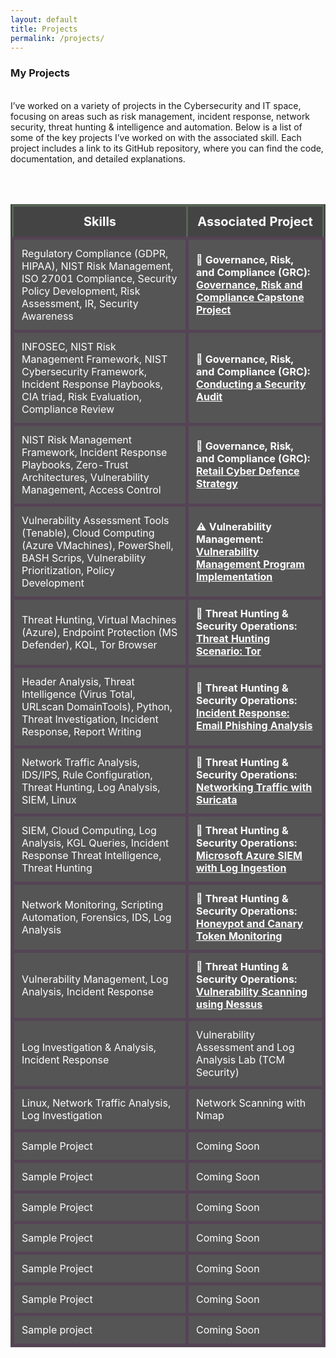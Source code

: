 ```yaml
---
layout: default
title: Projects
permalink: /projects/
---
```



### **My Projects**
<br>
I’ve worked on a variety of projects in the Cybersecurity and IT space, focusing on areas such as risk management, incident response, network security, threat hunting & intelligence and automation. Below is a list of some of the key projects I’ve worked on with the associated skill. Each project includes a link to its GitHub repository, where you can find the code, documentation, and detailed explanations.

<br><br>

<table style="width:100%; background-color:#333; color:#fff; border-collapse:collapse; border:1px solid #555;">
  <thead>
    <tr style="background-color:#444;">
      <th style="font-size: 20px; padding:12px; border:3px solid #565;">Skills</th>
      <th style="font-size: 20px; padding:12px; border:3px solid #565;">Associated Project</th>
    </tr>
  </thead>
  <tbody>
    <tr style="background-color:#555;">
      <td style="padding:12px; border:5px solid #545;">
         Regulatory Compliance (GDPR, HIPAA), NIST Risk Management, ISO 27001 Compliance, Security Policy Development, Risk Assessment, IR, Security Awareness
      </td>
      <td style="padding:12px; border:5px solid #545;">
         <strong>📜 Governance, Risk, and Compliance (GRC): </strong> <br>
        <strong><a href="https://github.com/JKopal101/Conducting-a-Security-Audit" style="color:white;">
          Governance, Risk and Compliance Capstone Project
        </a></strong>
      </td>
    </tr>
    <tr style="background-color:#555;">
      <td style="padding:12px; border:5px solid #545;">
        INFOSEC, NIST Risk Management Framework, NIST Cybersecurity Framework,  
        Incident Response Playbooks, CIA triad, Risk Evaluation, Compliance Review
      </td>
      <td style="padding:12px; border:5px solid #545;">
         <strong>📜 Governance, Risk, and Compliance (GRC): </strong> <br>
        <strong><a href="https://github.com/JKopal101/Conducting-a-Security-Audit" style="color:white;">
          Conducting a Security Audit
        </a></strong>
      </td>
    </tr>
    <tr style="background-color:#555;">
      <td style="padding:12px; border:5px solid #545;">
        NIST Risk Management Framework, Incident Response Playbooks,  
        Zero-Trust Architectures, Vulnerability Management, Access Control
      </td>
      <td style="padding:12px; border:5px solid #545;">
        <strong>📜 Governance, Risk, and Compliance (GRC): </strong> <br>
        <strong><a href="https://github.com/JKopal101/Retail-Cyber-Defence-Strategy" style="color:white;">
          Retail Cyber Defence Strategy
        </a></strong>
      </td>
    </tr>
    <tr style="background-color:#555;">
      <td style="padding:12px; border:5px solid #545;"> Vulnerability Assessment Tools (Tenable), Cloud Computing (Azure VMachines), 
        PowerShell, BASH Scrips, Vulnerability Prioritization, Policy Development 
      </td> 
      <td style="padding:12px; border:5px solid #545;">
        <strong>⚠️ Vulnerability Management: </strong> <br>
        <strong><a href="https://github.com/JKopal101/vulnerability-management-project" style="color:white;">Vulnerability Management Program Implementation</a></strong>
      </td>
    </tr>
    <tr style="background-color:#555;">
      <td style="padding:12px; border:5px solid #545;">Threat Hunting, Virtual Machines (Azure), Endpoint Protection (MS Defender), KQL,
        Tor Browser </td>
      <td style="padding:12px; border:5px solid #545;">
        <strong>🚨 Threat Hunting & Security Operations: </strong> <br>
        <strong><a href="https://github.com/JKopal101/threat-hunting-scenario-tor" style="color:white;">Threat Hunting Scenario: Tor</a></strong>
      </td>
    </tr>
    <tr style="background-color:#555;">
      <td style="padding:12px; border:5px solid #545;">Header Analysis, Threat Intelligence (Virus Total, URLscan DomainTools), Python, Threat Investigation, Incident Response, Report Writing </td>
      <td style="padding:12px; border:5px solid #545;">
         <strong>🚨 Threat Hunting & Security Operations: </strong> <br>
        <strong><a href="https://github.com/JKopal101/email-phishing-analysis" style="color:white;">Incident Response: Email Phishing Analysis</a></strong>
      </td>
    </tr>
    <tr style="background-color:#555;">
      <td style="padding:12px; border:5px solid #545;">Network Traffic Analysis, IDS/IPS, Rule Configuration, 
        Threat Hunting, Log Analysis, SIEM, Linux </td>
      <td style="padding:12px; border:5px solid #545;">
         <strong>🚨 Threat Hunting & Security Operations: </strong>
        <strong><a href="https://github.com/JKopal101/network-traffic-with-suricata" style="color:white;">Networking Traffic with Suricata</a></strong>
      </td>
    </tr>
    <tr style="background-color:#555;">
      <td style="padding:12px; border:5px solid #545;">SIEM, Cloud Computing, Log Analysis, KGL Queries, Incident Response
      Threat Intelligence, Threat Hunting</td>
      <td style="padding:12px; border:5px solid #545;">
        <strong>🚨 Threat Hunting & Security Operations: </strong>
        <strong><a href="https://github.com/JKopal101/ms-azure-with-siem" style="color:white;">Microsoft Azure SIEM with Log Ingestion</a></strong>
        </td>
    </tr>
    <tr style="background-color:#555;">
      <td style="padding:12px; border:5px solid #545;">Network Monitoring, Scripting Automation, Forensics, IDS, Log Analysis</td>
      <td style="padding:12px; border:5px solid #545;">
        <strong>🚨 Threat Hunting & Security Operations: </strong>
        <strong><a href="https://github.com/JKopal101/honeypot--and-canary-token-monitoring" style="color:white;">Honeypot and Canary Token Monitoring</a></strong>
      </td>
    </tr>
    <tr style="background-color:#555;">
      <td style="padding:12px; border:5px solid #545;">Vulnerability Management, Log Analysis, Incident Response</td>
      <td style="padding:12px; border:5px solid #545;">
        <strong>🚨 Threat Hunting & Security Operations: </strong> <br>
        <strong><a href="https://github.com/JKopal101/Vulnerability-Scanning-using-Nessus" style="color:white;">Vulnerability Scanning using Nessus</a></strong></td>
    </tr>
    <tr style="background-color:#555;">
      <td style="padding:12px; border:5px solid #545;">Log Investigation & Analysis, Incident Response</td>
      <td style="padding:12px; border:5px solid #545;">Vulnerability Assessment and Log Analysis Lab (TCM Security)</td>
    </tr>
    <tr style="background-color:#555;">
      <td style="padding:12px; border:5px solid #545;">Linux, Network Traffic Analysis, Log Investigation</td>
      <td style="padding:12px; border:5px solid #545;">Network Scanning with Nmap</td>
    </tr>
    <tr style="background-color:#555;">
      <td style="padding:12px; border:5px solid #545;">Sample Project</td>
      <td style="padding:12px; border:5px solid #545;">Coming Soon</td>
    </tr>
    <tr style="background-color:#555;">
      <td style="padding:12px; border:5px solid #545;">Sample Project</td>
      <td style="padding:12px; border:5px solid #545;">Coming Soon</td>
    </tr>
    <tr style="background-color:#555;">
      <td style="padding:12px; border:5px solid #545;">Sample Project</td>
      <td style="padding:12px; border:5px solid #545;">Coming Soon</td>
    </tr>
    <tr style="background-color:#555;">
      <td style="padding:12px; border:5px solid #545;">Sample Project</td>
      <td style="padding:12px; border:5px solid #545;">Coming Soon</td>
    </tr>
    <tr style="background-color:#555;">
      <td style="padding:12px; border:5px solid #545;">Sample Project</td>
      <td style="padding:12px; border:5px solid #545;">Coming Soon</td>
    </tr>
    <tr style="background-color:#555;">
      <td style="padding:12px; border:5px solid #545;">Sample Project</td>
      <td style="padding:12px; border:5px solid #545;">Coming Soon</td>
    </tr>
    <tr style="background-color:#555;">
      <td style="padding:12px; border:5px solid #545;">Sample project</td>
      <td style="padding:12px; border:5px solid #545;">Coming Soon</td>
    </tr>
  </tbody>
</table>





